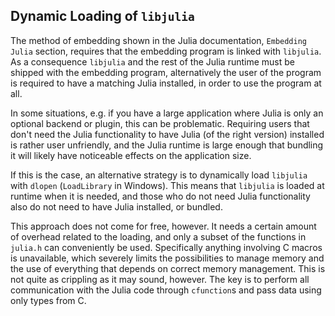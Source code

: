 ## Dynamic Loading of `libjulia`

The method of embedding shown in the Julia documentation, `Embedding
Julia` section, requires that the embedding program is linked with
`libjulia`. As a consequence `libjulia` and the rest of the Julia
runtime must be shipped with the embedding program, alternatively the
user of the program is required to have a matching Julia installed, in
order to use the program at all.

In some situations, e.g. if you have a large application where Julia
is only an optional backend or plugin, this can be
problematic. Requiring users that don't need the Julia functionality
to have Julia (of the right version) installed is rather user
unfriendly, and the Julia runtime is large enough that bundling it
will likely have noticeable effects on the application size.

If this is the case, an alternative strategy is to dynamically load
`libjulia` with `dlopen` (`LoadLibrary` in Windows). This means that
`libjulia` is loaded at runtime when it is needed, and those who do
not need Julia functionality also do not need to have Julia installed,
or bundled.

This approach does not come for free, however. It needs a certain
amount of overhead related to the loading, and only a subset of the
functions in `julia.h` can conveniently be used. Specifically anything
involving C macros is unavailable, which severely limits the
possibilities to manage memory and the use of everything that depends
on correct memory management. This is not quite as crippling as it may
sound, however. The key is to perform all communication with the Julia
code through `cfunction`s and pass data using only types from C.
